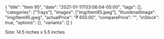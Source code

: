 {
    "title": "Item 95",
    "date": "2021-01-11T03:06:04-05:00",
    "tags": [],
    "categories": ["Trays"],
    "images": ["img/Item95.jpeg"],
    "thumbnailImage": "img/Item95.jpeg",
    "actualPrice": "₹ 650.00",
    "comparePrice": "",
    "inStock": true,
    "options": {},
    "variants": []
}


Size: 14.5 inches x 5.5 inches